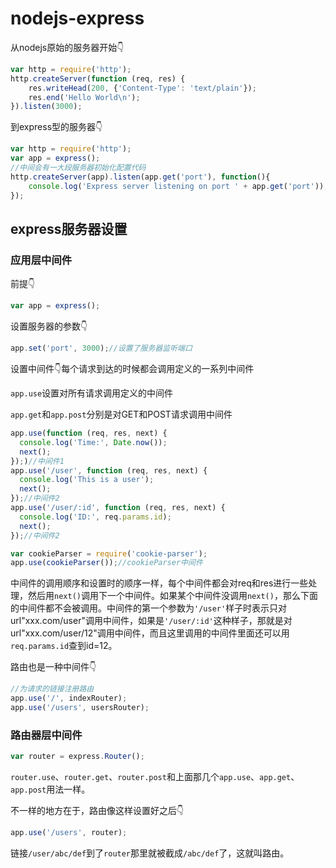 ---
---
# nodejs-express

从nodejs原始的服务器开始👇

```javascript
var http = require('http');
http.createServer(function (req, res) {
    res.writeHead(200, {'Content-Type': 'text/plain'});
    res.end('Hello World\n');
}).listen(3000);
```

到express型的服务器👇

```javascript
var http = require('http');
var app = express();
//中间会有一大段服务器初始化配置代码
http.createServer(app).listen(app.get('port'), function(){
    console.log('Express server listening on port ' + app.get('port'));
});
```

## express服务器设置

### 应用层中间件

前提👇

```javascript
var app = express();
```

设置服务器的参数👇

```javascript
app.set('port', 3000);//设置了服务器监听端口
```

设置中间件👇每个请求到达的时候都会调用定义的一系列中间件

`app.use`设置对所有请求调用定义的中间件

`app.get`和`app.post`分别是对GET和POST请求调用中间件

```javascript
app.use(function (req, res, next) {
  console.log('Time:', Date.now());
  next();
});)//中间件1
app.use('/user', function (req, res, next) {
  console.log('This is a user');
  next();
});//中间件2
app.use('/user/:id', function (req, res, next) {
  console.log('ID:', req.params.id);
  next();
});//中间件2

var cookieParser = require('cookie-parser');
app.use(cookieParser());//cookieParser中间件
```

中间件的调用顺序和设置时的顺序一样，每个中间件都会对req和res进行一些处理，然后用`next()`调用下一个中间件。如果某个中间件没调用`next()`，那么下面的中间件都不会被调用。中间件的第一个参数为`'/user'`样子时表示只对url"xxx.com/user"调用中间件，如果是`'/user/:id'`这种样子，那就是对url"xxx.com/user/12"调用中间件，而且这里调用的中间件里面还可以用`req.params.id`查到id=12。

路由也是一种中间件👇

```javascript
//为请求的链接注册路由
app.use('/', indexRouter);
app.use('/users', usersRouter);
```

### 路由器层中间件

```javascript
var router = express.Router();
```

`router.use`、`router.get`、`router.post`和上面那几个`app.use`、`app.get`、`app.post`用法一样。

不一样的地方在于，路由像这样设置好之后👇

```javascript
app.use('/users', router);
```

链接`/user/abc/def`到了`router`那里就被截成`/abc/def`了，这就叫路由。